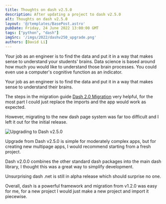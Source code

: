 ```yaml
---
title: Thoughts on dash v2.5.0
description: After updating a project to dash v2.5.0
alt: Thoughts on dash v2.5.0
layout: '@/templates/BasePost.astro'
pubDate: Friday, 24 June 2022 13:00:00 GMT
tags: ["python", "dash"]
imgSrc: '/imgs/2022/dashv250_upgrade.png'
authors: [David Li]
---
```


Your job as an engineer is to find the data and put it in a way that makes sense to understand your students' brains. Data science is based around how much you would like to understand those brain processes. You could even use a computer's cognitive function as an indicator.

Your job as an engineer is to find the data and put it in a way that makes sense to understand their brains.

The steps in the migration guide [Dash 2.0 Migration](https://dash.plotly.com/dash-2-0-migration) very helpful, for the most part I could just replace the imports and the app would work as expected.

However, migrating to the new dash page system was far too difficult and I left it out for the initial release.

![Upgrading to Dash v2.5.0](/imgs/2022/dashv250_upgrade.png)

Upgrade from Dash v2.5.0 is simple for moderately complex apps, but for creating new multipage apps, I would recommend starting from a fresh project.

Dash v2.0.0 combines the other standard dash packages into the main dash library, I thought this was a great way to simplify development.

Unsurprising dash .net is still in alpha release which should surprise no one.


Overall, dash is a powerful framework and migration from v1.2.0 was easy for me, for a new project I would just make a new project and import it piecewise.
